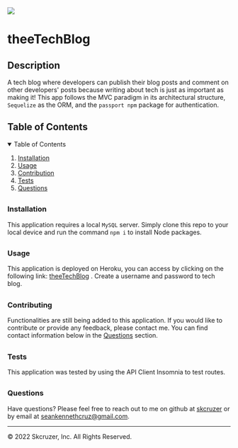 
<img src='https://img.shields.io/badge/License-Apache 2.0-yellow.svg'>

<h1> theeTechBlog </h1>
<h2> Description </h2>
<p> A tech blog where developers can publish their blog posts and comment on other developers' posts because writing about tech is just as important as making it! This app follows the MVC paradigm in its architectural structure, <code>Sequelize</code> as the ORM, and the <code>passport npm</code> package for authentication.  </p>
<h2> Table of Contents </h2>
<details open='open'>
<summary>Table of Contents</summary>
<ol>
<li><a href='#installation'>Installation</a></li>
<li><a href='#usage'>Usage</a></li>
<li><a href='#contribution'>Contribution</a></li>
<li><a href='#tests'>Tests</a></li>
<li><a href='#questions'>Questions</a></li>
</details>

## <h3 id='installation'>Installation</h3>
<p> This application requires a local <code>MySQL</code> server. Simply clone this repo to your local device and run the command <code>npm i</code> to install Node packages. </p>

## <h3 id='usage'>Usage</h3>
<p> This application is deployed on Heroku, you can access by clicking on the following link: <a href='https://thee-tech-blog.herokuapp.com/register.html'target='_blank'>theeTechBlog</a> . Create a username and password to tech blog. </p>

## <h3 id='contribution'>Contributing</h3>
<p> Functionalities are still being added to this application. If you would like to contribute or provide any feedback, please contact me. You can find contact information below in the <a href='#questions'>Questions</a> section. </p>

## <h3 id='testing'>Tests</h3>
<p> This application was tested by using the API Client Insomnia to test routes. </p>

## <h3 id='questions'>Questions</h3>
<p>Have questions? Please feel free to reach out to me on github at <a href='https://github.com/skcruzer'target='_blank'>skcruzer</a> or by email at <a href='mailto:seankennethcruz@gmail.com'target='_blank'>seankennethcruz@gmail.com</a>.</p>

- - -
© 2022 Skcruzer, Inc. All Rights Reserved. 